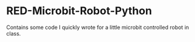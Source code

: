 # RED-Microbit-Robot-Python
Contains some code I quickly wrote for a little microbit controlled robot in class. 
